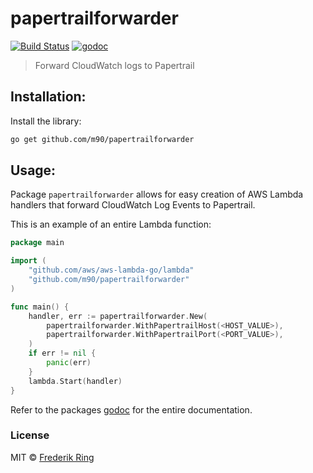 # papertrailforwarder

[![Build Status](https://travis-ci.org/m90/papertrailforwarder.svg?branch=master)](https://travis-ci.org/m90/papertrailforwarder)
[![godoc](https://godoc.org/github.com/m90/papertrailforwarder?status.svg)](http://godoc.org/github.com/m90/papertrailforwarder)

> Forward CloudWatch logs to Papertrail

## Installation:

Install the library:
```sh
go get github.com/m90/papertrailforwarder
```

## Usage:

Package `papertrailforwarder` allows for easy creation of AWS Lambda handlers that
forward CloudWatch Log Events to Papertrail.

This is an example of an entire Lambda function:

```go
package main

import (
	"github.com/aws/aws-lambda-go/lambda"
	"github.com/m90/papertrailforwarder"
)

func main() {
	handler, err := papertrailforwarder.New(
		papertrailforwarder.WithPapertrailHost(<HOST_VALUE>),
		papertrailforwarder.WithPapertrailPort(<PORT_VALUE>),
	)
	if err != nil {
		panic(err)
	}
	lambda.Start(handler)
}
```

Refer to the packages [godoc](http://godoc.org/github.com/m90/papertrailforwarder)
for the entire documentation.

### License
MIT © [Frederik Ring](http://www.frederikring.com)
